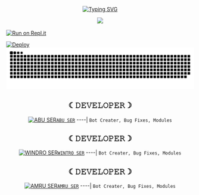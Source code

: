 <!---------- Typing SVG ---------->
<p align="center">
    <a href="https://i.imgur.com/QhgiNnx.jpg">
        <img
            src="https://readme-typing-svg.herokuapp.com?font=Halo+Handletter&color=00FF00&size=32&lines=WELCOME+TO+LUZI-MWOL;WHATSAPP+BOT+[LUZI]...;MADE+BY....;ABU-SER-AMRU-SER-WINTRO-SER"
            alt="Typing SVG"
        />
    </a>
</p>



<p align="center">
  <a href="httsp://github.com/Afx-Abu/uploads">
    <img src="https://img.shields.io/github/repo-size/Afx-Abu/uploads?color=Lime&label=Repo%20total%20size&style=for-the-badge&logo=appveyor">
<p align="center"> <size="50000"&width="100000">
    
    
    
    
    
    
    
    
    
    
    

  
[![Run on Repl.it](https://repl.it/badge/github/quiec/whatsAlfa)](https://replit.com/@Afx-Abu/Abuser-Qr?v=1)

[![Deploy](https://www.herokucdn.com/deploy/button.svg)](https://bit.ly/Luzi-Mwol)
     </div>
     [![Run on Repl.it](https://github.com/Platane/snk/raw/output/github-contribution-grid-snake.svg)](https://bit.ly/2XqQKMU)
 
 <div align="center">

## ☾︎𝙳𝙴𝚅𝙴𝙻𝙾𝙿𝙴𝚁☽︎
  <div align="center">
  
   [![ABU SER](https://i.imgur.com/yubSaVi.jpg)](https://github.com/Afx-Abu)[`ABU SER`](https://i.imgur.com/yubSaVi.jpg)
----|
   `Bot Creater, Bug Fixes, Modules`

## ☾︎𝙳𝙴𝚅𝙴𝙻𝙾𝙿𝙴𝚁☽︎
  <div align="center">
  
   [![WINDRO SER](https://i.imgur.com/snKWQib.jpg)](https://github.com/wvfx-windro)[`WINTRO SER`](https://imgur.com/FufgKus)
----|
   `Bot Creater, Bug Fixes, Modules`

    
## ☾︎𝙳𝙴𝚅𝙴𝙻𝙾𝙿𝙴𝚁☽︎
  <div align="center">
  
   [![AMRU SER](https://i.imgur.com/amASdnT.jpg)](https://github.com/AMRUSIR)[`AMRU SER`](https://i.imgur.com/amASdnT.jpg)
----|
   `Bot Creater, Bug Fixes, Modules`
